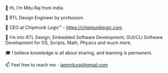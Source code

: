 👋 Hi, I’m Mitu Raj from India.

🌟 RTL Design Engineer by profession.

👔 CEO at Chipmunk Logic™ - https://chipmunklogic.com

👀 I’m into RTL Design, Embedded Software Development, GUI/CLI Software Development for OS, Scripts, Math, Physics and much more.

🎓 I believe knowledge is all about sharing, and learning is permanent.

📫 Feel free to reach me - iammituraj@gmail.com
